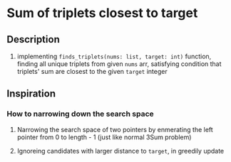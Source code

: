 # Sum of triplets closest to target

## Description

1. implementing `finds_triplets(nums: list, target: int)` function, finding all unique triplets from given `nums` arr, satisfying condition that triplets' sum are closest to the given `target` integer

## Inspiration

### How to narrowing down the search space

1. Narrowing the search space of two pointers by enmerating the left pointer from 0 to length - 1 (just like normal 3Sum problem)

2. Ignoreing candidates with larger distance to `target`, in greedily update
